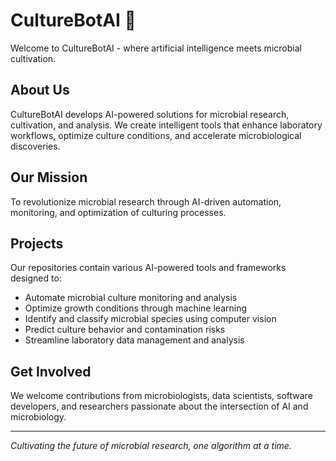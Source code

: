 # CultureBotAI 🦠

Welcome to CultureBotAI - where artificial intelligence meets microbial cultivation.

## About Us

CultureBotAI develops AI-powered solutions for microbial research, cultivation, and analysis. We create intelligent tools that enhance laboratory workflows, optimize culture conditions, and accelerate microbiological discoveries.

## Our Mission

To revolutionize microbial research through AI-driven automation, monitoring, and optimization of culturing processes.

## Projects

Our repositories contain various AI-powered tools and frameworks designed to:
- Automate microbial culture monitoring and analysis
- Optimize growth conditions through machine learning
- Identify and classify microbial species using computer vision
- Predict culture behavior and contamination risks
- Streamline laboratory data management and analysis

## Get Involved

We welcome contributions from microbiologists, data scientists, software developers, and researchers passionate about the intersection of AI and microbiology.

---

*Cultivating the future of microbial research, one algorithm at a time.*